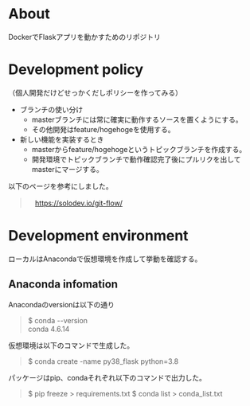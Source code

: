 # About
DockerでFlaskアプリを動かすためのリポジトリ

# Development policy
（個人開発だけどせっかくだしポリシーを作ってみる）

- ブランチの使い分け
  - masterブランチには常に確実に動作するソースを置くようにする。
  - その他開発はfeature/hogehogeを使用する。
- 新しい機能を実装するとき
  - masterからfeature/hogehogeというトピックブランチを作成する。
  - 開発環境でトピックブランチで動作確認完了後にプルリクを出してmasterにマージする。

以下のページを参考にしました。
>　https://solodev.io/git-flow/



# Development environment
ローカルはAnacondaで仮想環境を作成して挙動を確認する。

## Anaconda infomation
Anacondaのversionは以下の通り
> $ conda --version  
> conda 4.6.14

仮想環境は以下のコマンドで生成した。
> $ conda create -name py38_flask python=3.8

パッケージはpip、condaそれぞれ以下のコマンドで出力した。
> $ pip freeze > requirements.txt
> $ conda list > conda_list.txt